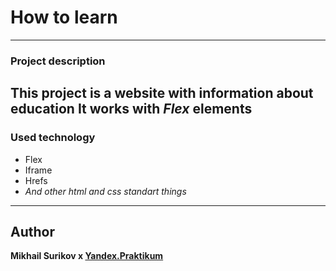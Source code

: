 # How to learn
------
### Project description
This project is a website with information about __education__
It works with *Flex* elements
------
### Used technology
* Flex
* Iframe
* Hrefs
* _And other html and css standart things_
------
## Author
__Mikhail Surikov x [Yandex.Praktikum](https://praktikum.yandex.ru/)__
